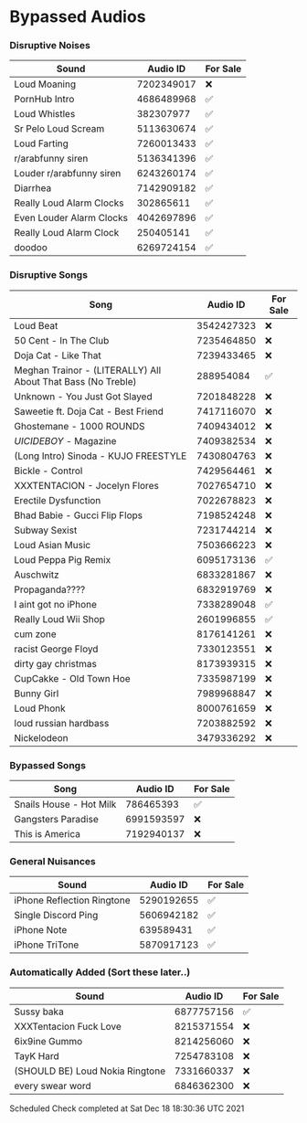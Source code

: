 # Bypassed Audios

### Disruptive Noises
Sound         | Audio ID     | For Sale
------------- | ------------ | ------------
Loud Moaning | 7202349017 | ❌
PornHub Intro | 4686489968 | ✅
Loud Whistles | 382307977 | ✅
Sr Pelo Loud Scream | 5113630674 | ✅
Loud Farting | 7260013433 | ✅
r/arabfunny siren | 5136341396 | ✅
Louder r/arabfunny siren | 6243260174 | ✅
Diarrhea | 7142909182 | ✅
Really Loud Alarm Clocks | 302865611 | ✅
Even Louder Alarm Clocks | 4042697896 | ✅
Really Loud Alarm Clock | 250405141 | ✅
doodoo | 6269724154 | ✅

### Disruptive Songs 
Song          | Audio ID     | For Sale
------------- | ------------ | ------------
Loud Beat | 3542427323 | ❌
50 Cent - In The Club | 7235464850 | ❌
Doja Cat - Like That | 7239433465 | ❌
Meghan Trainor - (LITERALLY) All About That Bass (No Treble) | 288954084 | ✅
Unknown - You Just Got Slayed | 7201848228 | ❌
Saweetie ft. Doja Cat - Best Friend | 7417116070 | ❌
Ghostemane - 1000 ROUNDS | 7409434012 | ❌
$UICIDEBOY$ - Magazine | 7409382534 | ❌
(Long Intro) Sinoda - KUJO FREESTYLE | 7430804763 | ❌
Bickle - Control | 7429564461 | ❌
XXXTENTACION - Jocelyn Flores | 7027654710 | ❌
Erectile Dysfunction | 7022678823 | ❌
Bhad Babie - Gucci Flip Flops | 7198524248 | ❌
Subway Sexist | 7231744214 | ❌
Loud Asian Music | 7503666223 | ❌
Loud Peppa Pig Remix | 6095173136 | ✅
Auschwitz | 6833281867 | ❌
Propaganda???? | 6832919769 | ❌
I aint got no iPhone | 7338289048 | ✅
Really Loud Wii Shop | 2601996855 | ✅
cum zone | 8176141261 | ❌
racist George Floyd | 7330123551 | ❌
dirty gay christmas | 8173939315 | ❌
CupCakke - Old Town Hoe | 7335987199 | ❌
Bunny Girl | 7989968847 | ❌
Loud Phonk | 8000761659 | ❌
loud russian hardbass | 7203882592 | ❌
Nickelodeon | 3479336292 | ❌

### Bypassed Songs
Song          | Audio ID     | For Sale
------------- | ------------ | ------------
Snails House - Hot Milk | 786465393 | ✅
Gangsters Paradise | 6991593597 | ❌
This is America | 7192940137 | ❌

### General Nuisances
Sound         | Audio ID     | For Sale
------------- | ------------ | ------------
iPhone Reflection Ringtone | 5290192655 | ✅
Single Discord Ping | 5606942182 | ✅
iPhone Note | 639589431 | ✅
iPhone TriTone | 5870917123 | ✅

### Automatically Added (Sort these later..)
Sound         | Audio ID     | For Sale
------------- | ------------ | ----------
Sussy baka | 6877757156 | ✅
XXXTentacion Fuck Love | 8215371554 | ❌
6ix9ine Gummo | 8214256060 | ❌
TayK Hard | 7254783108 | ❌
(SHOULD BE) Loud Nokia Ringtone | 7331660337 | ❌
every swear word | 6846362300 | ❌

Scheduled Check completed at Sat Dec 18 18:30:36 UTC 2021
